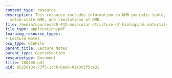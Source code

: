 ```yaml
---
content_type: resource
description: This resource includes information on NMR periodic table, the NMR spectrometer,
  solid-state NMR, and limitations of NMR.
file: /media/courses/20-442-molecular-structure-of-biological-materials-be-442-fall-2005/8525813c73f51ccb8a8001a0c5f5ca31_100405.pdf
file_type: application/pdf
learning_resource_types:
- Lecture Notes
ocw_type: OCWFile
parent_title: Lecture Notes
parent_type: CourseSection
resourcetype: Document
title: 100405.pdf
uid: 8525813c-73f5-1ccb-8a80-01a0c5f5ca31
---
```

